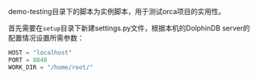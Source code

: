 demo-testing目录下的脚本为实例脚本，用于测试orca项目的实用性。

首先需要在`setup`目录下新建settings.py文件，根据本机的DolphinDB server的配置情况设置所需参数：

```python
HOST = "localhost"
PORT = 8848
WORK_DIR = "/home/root/"
```